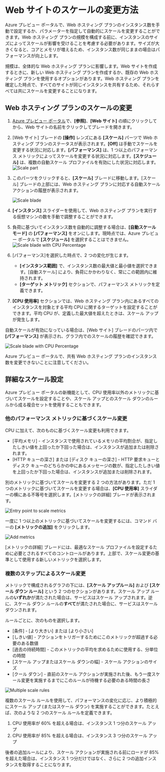 <properties 
	pageTitle="Web サイトの規模の変更方法" 
	description="Azure でホスティング プランのスケールを設定する方法について説明します。" 
	authors="stepsic-microsoft-com" 
	manager="kamrani" 
	editor="" 
	services="application-insights" 
	documentationCenter=""/>

<tags 
	ms.service="application-insights" 
	ms.workload="tbd" 
	ms.tgt_pltfrm="ibiza" 
	ms.devlang="na" 
	ms.topic="article" 
	ms.date="2014-11-04" 
	ms.author="stepsic"/>

# Web サイトのスケールの変更方法

Azure プレビュー ポータルで、Web ホスティング プランのインスタンス数を手動で設定するか、パラメーターを指定して自動的にスケールを変更することができます。Web ホスティング プランの規模を構成する前に、インスタンスのサイズによってスケールが影響を受けることを考慮する必要があります。サイズが大きくなると、コアとメモリが増えるため、インスタンス数が同じままの場合はパフォーマンスが向上します。

規模は、全体的な Web ホスティング プランに影響します。Web サイトを作成するときに、新しい Web ホスティング プランを作成するか、既存の Web ホスティング プランを使用するオプションがあります。Web ホスティング プランを確定した時点で、すべてのサイトが同じインスタンスを共有するため、それらすべては共にスケールを変更することになります。

## Web ホスティング プランのスケールの変更

1. [Azure プレビュー ポータル](https://portal.azure.com/)で、**[参照]**、**[Web サイト]** の順にクリックしてから、Web サイトの名前をクリックしてブレードを開きます。
2. [Web サイト] ブレードの **[操作]** レンズにある **[スケール]** パーツで Web ホスティング プランのステータスが表示されます。**[Off]** は手動でスケールを変更する状況に対応します。**[パフォーマンス]** は、1 つ以上のパフォーマンス メトリックによってスケールを変更する状況に対応します。**[スケジュール]** は、複数の自動スケール プロファイルを有効にした状況に対応します。  
    ![Scale part](./media/insights-how-to-scale/Insights_ScalePartOff.png)
3. このパーツをクリックすると、**[スケール]** ブレードに移動します。[スケール] ブレードの上部には、Web ホスティング プランに対応する自動スケール アクションの履歴が表示されます。  

    ![Scale blade](./media/insights-how-to-scale/Insights_ScaleBladeDayZero.png)
4. **[インスタンス]** スライダーを使用して、Web ホスティング プランを実行する仮想マシンの数を手動で調整することができます。
5. 負荷に基づいてインスタンス数を自動的に調整する場合は、**[自動スケール モード]** の **[パフォーマンス]** をオンにします。現時点では、Azure プレビュー ポータルで **[スケジュール]** を選択することはできません。  
    ![Scale blade with CPU Percentage](./media/insights-how-to-scale/Insights_ScaleBladeCPU.png) 
6. [パフォーマンス]を選択した時点で、2 つの変化が生じます。
    - **[インスタンス範囲]** で、インスタンス数の最大値と最小値を選択できます。[自動スケール] により、負荷にかかわりなく、常にこの範囲内に維持されます。
    - **[ターゲット メトリック]** セクションで、パフォーマンス メトリックを定義できます。
7. **[CPU 使用率]** セクションでは、Web ホスティング プラン内にあるすべてのインスタンスを対象とする平均 CPU に関するターゲットを設定することができます。平均 CPU が、定義した最大値を超えたときは、スケール アップが発生します。

自動スケールが有効になっている場合は、[Web サイト] ブレードのパーツ内で **[パフォーマンス]** が表示され、グラフ内でのスケールの履歴を確認できます。

![Scale blade with CPU Percentage](./media/insights-how-to-scale/Insights_ScalePartBladeOn.png) 

Azure プレビュー ポータルで、共有 Web ホスティング プランのインスタンス数を変更できないことに注意してください。

## 詳細なスケール設定

Azure プレビュー ポータルの新機能として、CPU 使用率以外のメトリックに基づいてスケールを設定することや、スケール アップとのスケール ダウンのルールから成る複合セットを使用することもできます。

### 他のパフォーマンス メトリックに基づくスケール変更
CPU に加えて、次のものに基づくスケール変更も利用できます。

- [平均メモリ] - インスタンスで使用されているメモリの平均割合が、指定したしきい値を上回ったか下回った場合は、インスタンスが追加または削除されます。
- [HTTP キューの深さ] または [ディスク キューの深さ] - HTTP 要求キューとディスク キューのどちらかの中にあるメッセージの数が、指定したしきい値を上回ったか下回った場合は、インスタンスが追加または削除されます。

別のメトリックに基づいてスケールを変更する 2 つの方法があります。ただ 1 つのメトリックに基づいてスケールを変更する場合は、**[CPU 使用率]** スライダーの横にある不等号を選択します。[メトリックの詳細] ブレードが表示されます。

![Entry point to scale metrics](./media/insights-how-to-scale/Insights_ScaleMetricChevron.png)

一度に 1 つ以上のメトリックに基づいてスケールを変更するには、コマンド バーの **[メトリックの追加]** をクリックします。

![Add metrics](./media/insights-how-to-scale/Insights_AddMetric.png)

[メトリックの詳細] ブレードには、最適なスケール プロファイルを設定するために必要とされるすべてのコントロールがあります。上部で、スケール変更の基準として使用する新しいメトリックを選択します。

### 複数のステップによるスケール変更

メトリックで構成されるグラフの下には、**[スケール アップルール]** および **[スケール ダウン ルール]** という 2 つのセクションがあります。スケール アップ ルールの**いずれか**が満たされた場合は、サービスはスケール アップされます。逆に、スケール ダウン ルールの**すべて**が満たされた場合に、サービスはスケール ダウンされます。

ルールごとに、次のものを選択します。

- [条件] - [より大きい] または [より小さい]
- [しきい値] - アクションをトリガーするためにこのメトリックが超過する必要のある数値
- [過去の持続時間] - このメトリックの平均を求めるために使用する、分単位の時間
- [スケール アップまたはスケール ダウンの幅] - スケール アクションのサイズ
- [クール ダウン] - 直前のスケール アクションが実施された後、もう一度スケール変更を実施するまでにこのルールが待機する必要のある時間の長さ

![Multiple scale rules](./media/insights-how-to-scale/Insights_MultipleScaleRules.png)

複数のスケール ルールを使用して、パフォーマンスの変化に応じ、より積極的にスケール アップ (またはスケール ダウン) を実施することができます。たとえば、次のような 2 つのスケール ルールを定義できます。

1. CPU 使用率が 60% を超える場合は、インスタンス 1 つ分のスケール アップ
2. CPU 使用率が 85% を超える場合は、インスタンス 3 つ分のスケール アップ

後者の追加ルールにより、スケール アクションが実施される前にロードが 85% を超えた場合は、インスタンス 1 つ分だけではなく、さらに 2 つの追加インスタンスを取得することになります。 

<!--HONumber=46--> 
 